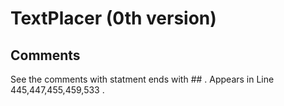# TextPlacer (0th version)
## Comments
See the comments with statment ends with ## .
Appears in Line 445,447,455,459,533 .
